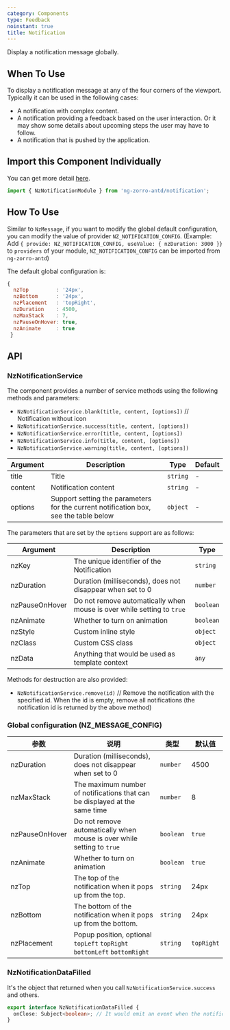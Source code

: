 ```yaml
---
category: Components
type: Feedback
noinstant: true
title: Notification
---
```


Display a notification message globally.

## When To Use

To display a notification message at any of the four corners of the viewport. Typically it can be
used in the following cases:

- A notification with complex content.
- A notification providing a feedback based on the user interaction. Or it may show some details
  about upcoming steps the user may have to follow.
- A notification that is pushed by the application.

## Import this Component Individually

You can get more detail [here](/docs/getting-started/en#import-a-component-individually).

```ts
import { NzNotificationModule } from 'ng-zorro-antd/notification';
```

## How To Use

Similar to `NzMessage`, if you want to modify the global default configuration, you can modify the value of provider `NZ_NOTIFICATION_CONFIG`.
(Example: Add `{ provide: NZ_NOTIFICATION_CONFIG, useValue: { nzDuration: 3000 }}` to `providers` of your module, `NZ_NOTIFICATION_CONFIG` can be imported from `ng-zorro-antd`)

The default global configuration is:
```js
{
  nzTop         : '24px',
  nzBottom      : '24px',
  nzPlacement   : 'topRight',
  nzDuration    : 4500,
  nzMaxStack    : 7,
  nzPauseOnHover: true,
  nzAnimate     : true
 }
```

## API

### NzNotificationService

The component provides a number of service methods using the following methods and parameters:

- `NzNotificationService.blank(title, content, [options])` // Notification without icon
- `NzNotificationService.success(title, content, [options])`
- `NzNotificationService.error(title, content, [options])`
- `NzNotificationService.info(title, content, [options])`
- `NzNotificationService.warning(title, content, [options])`

| Argument | Description | Type | Default |
| --- | --- | --- | --- |
| title | Title | `string` | - |
| content | Notification content | `string` | - |
| options | Support setting the parameters for the current notification box, see the table below | `object` | - |

The parameters that are set by the `options` support are as follows:

| Argument | Description | Type |
| --- | --- | --- |
| nzKey | 	The unique identifier of the Notification | `string` |
| nzDuration | Duration (milliseconds), does not disappear when set to 0 | `number` |
| nzPauseOnHover | Do not remove automatically when mouse is over while setting to `true` | `boolean` |
| nzAnimate | Whether to turn on animation | `boolean` |
| nzStyle | Custom inline style | `object` |
| nzClass | Custom CSS class | `object` |
| nzData | Anything that would be used as template context | `any` |

Methods for destruction are also provided:

- `NzNotificationService.remove(id)` // Remove the notification with the specified id. When the id is empty, remove all notifications (the notification id is returned by the above method)

### Global configuration (NZ_MESSAGE_CONFIG)

| 参数 | 说明 | 类型 | 默认值 |
| --- | --- | --- | --- |
| nzDuration | Duration (milliseconds), does not disappear when set to 0 | `number` | 4500 |
| nzMaxStack | The maximum number of notifications that can be displayed at the same time | `number` | 8 |
| nzPauseOnHover | Do not remove automatically when mouse is over while setting to `true` | `boolean` | `true` |
| nzAnimate | Whether to turn on animation | `boolean` | `true` |
| nzTop | The top of the notification when it pops up from the top. | `string` | 24px |
| nzBottom | The bottom of the notification when it pops up from the bottom. | `string` | 24px |
| nzPlacement | Popup position, optional `topLeft` `topRight` `bottomLeft` `bottomRight` | `string` | `topRight` |

### NzNotificationDataFilled

It's the object that returned when you call `NzNotificationService.success` and others.

```ts
export interface NzNotificationDataFilled {
  onClose: Subject<boolean>; // It would emit an event when the notification is closed, and emit a `true` if it's closed by user
}
```
